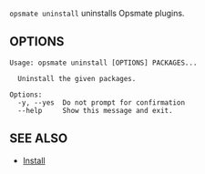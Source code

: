`opsmate uninstall` uninstalls Opsmate plugins.

## OPTIONS

```
Usage: opsmate uninstall [OPTIONS] PACKAGES...

  Uninstall the given packages.

Options:
  -y, --yes  Do not prompt for confirmation
  --help     Show this message and exit.
```

## SEE ALSO

- [Install](./install.md)
